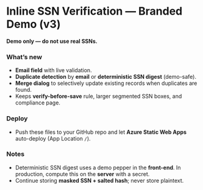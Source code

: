 # Inline SSN Verification — Branded Demo (v3)

**Demo only — do not use real SSNs.**

### What’s new
- **Email field** with live validation.
- **Duplicate detection** by **email** or **deterministic SSN digest** (demo-safe).
- **Merge dialog** to selectively update existing records when duplicates are found.
- Keeps **verify-before-save** rule, larger segmented SSN boxes, and compliance page.

### Deploy
- Push these files to your GitHub repo and let **Azure Static Web Apps** auto-deploy (App Location `/`).

### Notes
- Deterministic SSN digest uses a demo pepper in the **front-end**. In production, compute this on the **server** with a secret.
- Continue storing **masked SSN + salted hash**; never store plaintext.
